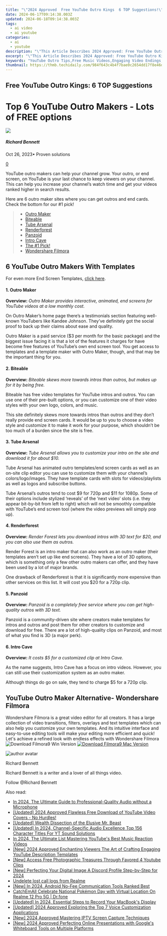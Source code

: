 ```yaml
---
title: "\"2024 Approved  Free YouTube Outro Kings  6 TOP Suggestions!\""
date: 2024-06-17T09:14:38.003Z
updated: 2024-06-18T09:14:38.003Z
tags:
  - ai video
  - ai youtube
categories:
  - ai
  - youtube
description: "\"This Article Describes 2024 Approved: Free YouTube Outro Kings: 6 TOP Suggestions!\""
excerpt: "\"This Article Describes 2024 Approved: Free YouTube Outro Kings: 6 TOP Suggestions!\""
keywords: "YouTube Outro Tips,Free Music Videos,Engaging Video Endings,Creative Outro Ideas,YouTube Editing Guide,Music Video Enhancement,Free Outro Content"
thumbnail: https://thmb.techidaily.com/984f643c4b4f7bae0c2654dd17f8e46d49464b1fbd02ad27cef488f7c4915f8e.jpg
---
```


## Free YouTube Outro Kings: 6 TOP Suggestions

# Top 6 YouTube Outro Makers - Lots of FREE options

![](https://images.wondershare.com/filmora/article-images/richard-bennett.jpg)

##### Richard Bennett

 Oct 26, 2023• Proven solutions

[0](#commentsBoxSeoTemplate)

YouTube outro makers can help your channel grow. Your outro, or end screen, on YouTube is your last chance to keep viewers on your channel. This can help you increase your channel’s watch time and get your videos ranked higher in search results.

Here are 6 outro maker sites where you can get outros and end cards. Check the bottom for our #1 pick!

> * [Outro Maker](#outromaker)
> * [Biteable](#biteable)
> * [Tube Arsenal](#tubearsenal)
> * [Renderforest](#renderforest)
> * [Panzoid](#Panzoid)
> * [Intro Cave](#introcave)
> * [The #1 Pick!](#one)
> * [Wondershare Filmora](#filmora)

## 6 YouTube Outro Makers With Templates

For even more End Screen Templates, [click here](https://www.filmora.io/community-blog/free-youtube-end-screen-templates%21-plus%3B-how-to-build-your-301.html).

#### 1. Outro Maker

**Overview:** _Outro Maker provides interactive, animated, end screens for YouTube videos at a low monthly cost._

On Outro Maker’s home page there’s a testimonials section featuring well-known YouTubers like Kandee Johnson. They’ve definitely got the social proof to back up their claims about ease and quality.

Outro Maker is a paid service ($3 per month for the basic package) and the biggest issue facing it is that a lot of the features it charges for have become free features of YouTube’s own end screen tool. You get access to templates and a template maker with Outro Maker, though, and that may be the important thing for you.

#### 2. Biteable

**Overview:** _Biteable skews more towards intros than outros, but makes up for it by being free._

Biteable has free video templates for YouTube intros and outros. You can use one of their pre-built options, or you can customize one of their video styles with your own logo, colors, and music.

This site definitely skews more towards intros than outros and they don’t really provide end screen cards. It would be up to you to choose a video style and customize it to make it work for your purpose, which shouldn’t be too much of a burden since the site is free.

#### 3. Tube Arsenal

**Overview:** _Tube Arsenal allows you to customize your intro on the site and download it for about $10._

Tube Arsenal has animated outro templates/end screen cards as well as an on-site clip editor you can use to customize them with your channel’s colors/logo/images. They have template cards with slots for videos/playlists as well as logos and subscribe buttons.

Tube Arsenal’s outros tend to cost $9 for 720p and $11 for 1080p. Some of their options include stylized ‘reveals’ of the ‘next video’ slots (i.e. they appear bit-by-bit from left to right) which will not be smoothly compatible with YouTube’s end screen tool (where the video previews will simply pop up).

#### 4. Renderforest

**Overview:** _Render Forest lets you download intros with 3D text for $20, and you can also use them as outros._

Render Forest is an intro maker that can also work as an outro maker (their templates aren’t set up like end screens). They have a lot of 3D options, which is something only a few other outro makers can offer, and they have been used by a lot of major brands.

One drawback of Renderforest is that it is significantly more expensive than other services on this list. It will cost you $20 for a 720p clip.

#### 5. Panzoid

**Overview:** _Panzoid is a completely free service where you can get high-quality outros with 3D text._

Panzoid is a community-driven site where creators make templates for intros and outros and post them for other creators to customize and download for free. There are a lot of high-quality clips on Panzoid, and most of what you find is 3D (a major perk).

#### 6. Intro Cave

**Overview:** _It costs $5 for a customized clip at Intro Cave._

As the name suggests, Intro Cave has a focus on intro videos. However, you can still use their customization system as an outro maker.

Although things do go on sale, they tend to charge $5 for a 720p clip.

## YouTube Outro Maker Alternative- Wondershare Filmora

Wondershare Filmora is a great video editor for all creators. It has a large collection of video transitions, filters, overlays and text templates which can also help you customize your own templates. And its intuitive interface and easy-to-use editing tools will make your editing more efficient and quick! Let's achieve a refined look with endless effects with Wondershare Filmora![![Download Filmora9 Win Version](https://images.wondershare.com/filmora/guide/download-btn-win.jpg) ](https://tools.techidaily.com/wondershare/filmora/download/) [![Download Filmora9 Mac Version](https://images.wondershare.com/filmora/guide/download-btn-mac.jpg) ](https://tools.techidaily.com/wondershare/filmora/download/)

![author avatar](https://images.wondershare.com/filmora/article-images/richard-bennett.jpg)

Richard Bennett

Richard Bennett is a writer and a lover of all things video.

Follow @Richard Bennett


<ins class="adsbygoogle"
     style="display:block"
     data-ad-format="autorelaxed"
     data-ad-client="ca-pub-7571918770474297"
     data-ad-slot="1223367746"></ins>



<ins class="adsbygoogle"
     style="display:block"
     data-ad-client="ca-pub-7571918770474297"
     data-ad-slot="8358498916"
     data-ad-format="auto"
     data-full-width-responsive="true"></ins>

<span class="atpl-alsoreadstyle">Also read:</span>
<div><ul>
<li><a href="https://youtube-data.techidaily.com/24-the-ultimate-guide-to-professional-quality-audio-without-a-microphone/"><u>In 2024, The Ultimate Guide to Professional-Quality Audio without a Microphone</u></a></li>
<li><a href="https://youtube-data.techidaily.com/41491011-updated-2024-approved-flawless-free-download-of-youtube-video-covers-no-hurdles/"><u>[Updated] 2024 Approved  Flawless Free Download of YouTube Video Covers - No Hurdles!</u></a></li>
<li><a href="https://youtube-data.techidaily.com/ed-wealth-dissection-of-the-elusive-mr-beast/"><u>[Updated] Wealth Dissection of the Elusive Mr. Beast</u></a></li>
<li><a href="https://youtube-data.techidaily.com/ed-in-2024-channel-specific-audio-excellence-top-156-character-titles-for-yt-sound-solutions/"><u>[Updated] In 2024, Channel-Specific Audio Excellence  Top 156 Character Titles For YT Sound Solutions</u></a></li>
<li><a href="https://youtube-data.techidaily.com/24-the-ultimate-list-mastering-youtubes-best-music-reaction-videos/"><u>In 2024, The Ultimate List  Mastering YouTube's Best Music Reaction Videos</u></a></li>
<li><a href="https://youtube-data.techidaily.com/024-approved-enchanting-viewers-the-art-of-crafting-engaging-youtube-description-templates/"><u>[New] 2024 Approved  Enchanting Viewers  The Art of Crafting Engaging YouTube Description Templates</u></a></li>
<li><a href="https://youtube-data.techidaily.com/ccess-free-photographic-treasures-through-favored-4-youtube-clips/"><u>[New] Access Free Photographic Treasures Through Favored 4 Youtube Clips</u></a></li>
<li><a href="https://discord-videos.techidaily.com/new-perfecting-your-digital-image-a-discord-profile-step-by-step-for-2024/"><u>[New] Perfecting Your Digital Image  A Discord Profile Step-by-Step for 2024</u></a></li>
<li><a href="https://techidaily.com/undelete-lost-call-logs-from-realme-by-fonelab-android-recover-call-logs/"><u>Undelete lost call logs from Realme</u></a></li>
<li><a href="https://screen-sharing-recording.techidaily.com/new-in-2024-android-no-fee-communication-tools-ranked-best/"><u>[New] In 2024, Android No-Fee Communication Tools Ranked Best</u></a></li>
<li><a href="https://pokemon-go-android.techidaily.com/catchemall-celebrate-national-pokemon-day-with-virtual-location-on-realme-12-pro-5g-drfone-by-drfone-virtual-android/"><u>CatchEmAll Celebrate National Pokémon Day with Virtual Location On Realme 12 Pro 5G | Dr.fone</u></a></li>
<li><a href="https://digital-screen-recording.techidaily.com/updated-in-2024-essential-steps-to-record-your-macbooks-display/"><u>[Updated] In 2024, Essential Steps to Record Your MacBook's Display</u></a></li>
<li><a href="https://digital-screen-recording.techidaily.com/updated-2024-approved-exploring-the-top-7-voice-customization-applications/"><u>[Updated] 2024 Approved  Exploring the Top 7 Voice Customization Applications</u></a></li>
<li><a href="https://video-screen-grab.techidaily.com/new-2024-approved-mastering-iptv-screen-capture-techniques/"><u>[New] 2024 Approved  Mastering IPTV Screen Capture Techniques</u></a></li>
<li><a href="https://screen-capture.techidaily.com/new-2024-approved-perfecting-online-presentations-with-googles-whiteboard-tools-on-multiple-platforms/"><u>[New] 2024 Approved  Perfecting Online Presentations with Google's Whiteboard Tools on Multiple Platforms</u></a></li>
</ul></div>
